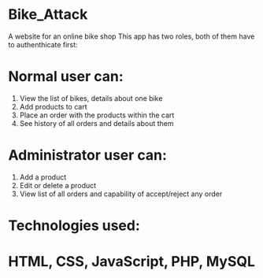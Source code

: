 # Bike_Attack
 A website for an online bike shop
 This app has two roles, both of them have to authenthicate first: 
 # Normal user can: 
 1) View the list of bikes, details about one bike
 2) Add products to cart
 3) Place an order with the products within the cart
 4) See history of all orders and details about them
 # Administrator user can:
 1) Add a product
 2) Edit or delete a product
 3) View list of all orders and capability of accept/reject any order
# Technologies used:
# HTML, CSS, JavaScript, PHP, MySQL
